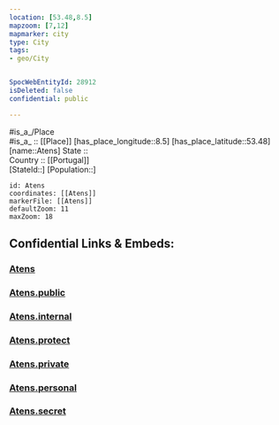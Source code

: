 ```yaml
---
location: [53.48,8.5] 
mapzoom: [7,12] 
mapmarker: city 
type: City
tags:
- geo/City


SpocWebEntityId: 28912
isDeleted: false
confidential: public

---
```

#is_a_/Place  
#is_a_ :: [[Place]] 
[has_place_longitude::8.5] 
[has_place_latitude::53.48] 
[name::Atens] 
State ::  
Country :: [[Portugal]]  
[StateId::] 
[Population::] 



```leaflet
id: Atens
coordinates: [[Atens]] 
markerFile: [[Atens]] 
defaultZoom: 11 
maxZoom: 18
```


## Confidential Links & Embeds: 

### [Atens](/_Standards/Earth/Continent/Europe/Europe~South/Portugal/City/Atens.md) 

### [Atens.public](/_public/Earth/Continent/Europe/Europe~South/Portugal/City/Atens.public.md) 

### [Atens.internal](/_internal/Earth/Continent/Europe/Europe~South/Portugal/City/Atens.internal.md) 

### [Atens.protect](/_protect/Earth/Continent/Europe/Europe~South/Portugal/City/Atens.protect.md) 

### [Atens.private](/_private/Earth/Continent/Europe/Europe~South/Portugal/City/Atens.private.md) 

### [Atens.personal](/_personal/Earth/Continent/Europe/Europe~South/Portugal/City/Atens.personal.md) 

### [Atens.secret](/_secret/Earth/Continent/Europe/Europe~South/Portugal/City/Atens.secret.md)

